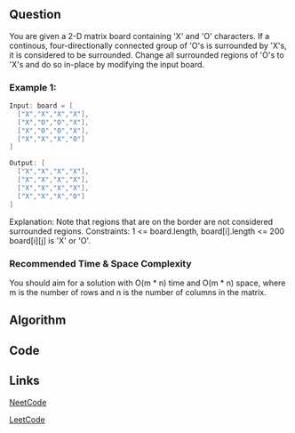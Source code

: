 ## Question
You are given a 2-D matrix board containing 'X' and 'O' characters.
If a continous, four-directionally connected group of 'O's is surrounded by 'X's, it is considered to be surrounded.
Change all surrounded regions of 'O's to 'X's and do so in-place by modifying the input board.
### Example 1:



```java
Input: board = [
  ["X","X","X","X"],
  ["X","O","O","X"],
  ["X","O","O","X"],
  ["X","X","X","O"]
]

Output: [
  ["X","X","X","X"],
  ["X","X","X","X"],
  ["X","X","X","X"],
  ["X","X","X","O"]
]

```
Explanation: Note that regions that are on the border are not considered surrounded regions.
Constraints:
1 <= board.length, board[i].length <= 200
board[i][j] is 'X' or 'O'.


### Recommended Time & Space Complexity

You should aim for a solution with O(m * n) time and O(m * n) space, where m is the number of rows and n is the number of columns in the matrix.





## Algorithm

## Code

## Links

[NeetCode](https://neetcode.io/problems/surrounded-regions)

[LeetCode](https://leetcode.com/problems/surrounded-regions)

